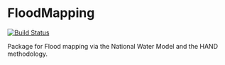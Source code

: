 # FloodMapping

[![Build Status](https://travis-ci.org/mikejohnson51/FloodMapping.svg?branch=master)](https://travis-ci.org/mikejohnson51/FloodMapping)

Package for Flood mapping via the National Water Model and the HAND methodology.
